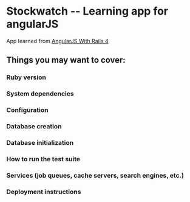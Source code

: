 # Stockwatch -- Learning app for angularJS

App learned from [AngularJS With Rails 4][angularJS-tutorial]

## Things you may want to cover:

### Ruby version

### System dependencies

### Configuration

### Database creation

### Database initialization

### How to run the test suite

### Services (job queues, cache servers, search engines, etc.)

### Deployment instructions



[angularJS-tutorial]: http://alexpotrykus.com/blog/2013/12/07/angularjs-with-rails-4-part-1/